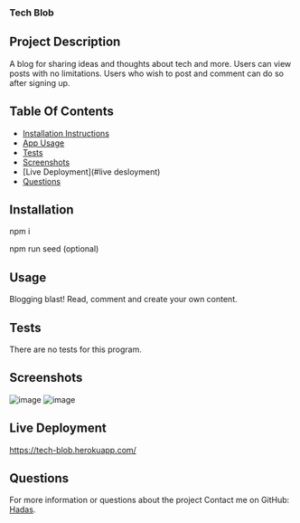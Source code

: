 ### Tech Blob

## Project Description

A blog for sharing ideas and thoughts about tech and more.
Users can view posts with no limitations.
Users who wish to post and comment can do so after signing up.

## Table Of Contents

- [Installation Instructions](#installation)
- [App Usage](#usage)
- [Tests](#tests)
- [Screenshots](#screenshots)
- [Live Deployment](#live desloyment)
- [Questions](#questions)

## Installation

npm i

npm run seed (optional)

## Usage
Blogging blast! Read, comment and create your own content. 

## Tests

There are no tests for this program.

## Screenshots
![image](https://user-images.githubusercontent.com/80355222/161120675-5d710857-5340-45f6-a3c0-d043f2d09779.png)
![image](https://user-images.githubusercontent.com/80355222/161120927-64d0e2b1-4e97-4398-9eb1-0ee7a983a823.png)


## Live Deployment
https://tech-blob.herokuapp.com/

## Questions

For more information or questions about the project
Contact me on GitHub: [Hadas](https://github.com/hadasss/).
